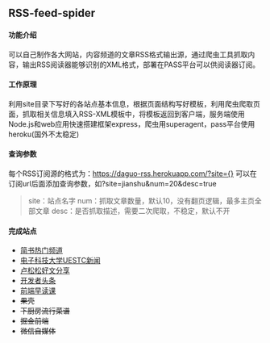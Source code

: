 ## RSS-feed-spider

#### 功能介绍
可以自己制作各大网站，内容频道的文章RSS格式输出源，通过爬虫工具抓取内容，输出RSS阅读器能够识别的XML格式，部署在PASS平台可以供阅读器订阅。

#### 工作原理
利用site目录下写好的各站点基本信息，根据页面结构写好模板，利用爬虫爬取页面，抓取相关信息填入RSS-XML模板中，将模板返回到客户端，服务端使用Node.js和web应用快速搭建框架express，爬虫用superagent，pass平台使用heroku(国外不太稳定)

#### 查询参数
每个RSS订阅源的格式为：https://daguo-rss.herokuapp.com/?site={}
可以在订阅url后面添加查询参数，如?site=jianshu&num=20&desc=true

> site：站点名字
 num：抓取文章数量，默认10，没有翻页逻辑，最多主页全部文章
 desc：是否抓取描述，需要二次爬取，不稳定，默认不开

#### 完成站点
- [简书热门频道](https://daguo-rss.herokuapp.com/?site=jianshu)
- [电子科技大学UESTC新闻](https://daguo-rss.herokuapp.com/?site=uestc)
- [卢松松好文分享](https://daguo-rss.herokuapp.com/?site=lusongsong)
- [开发者头条](https://daguo-rss.herokuapp.com/?site=toutiao)
- [前端早读课](https://daguo-rss.herokuapp.com/?site=zaoduke)
- ~~果壳~~
- ~~下厨房流行菜谱~~
- ~~掘金前端~~
- ~~微信自媒体~~
